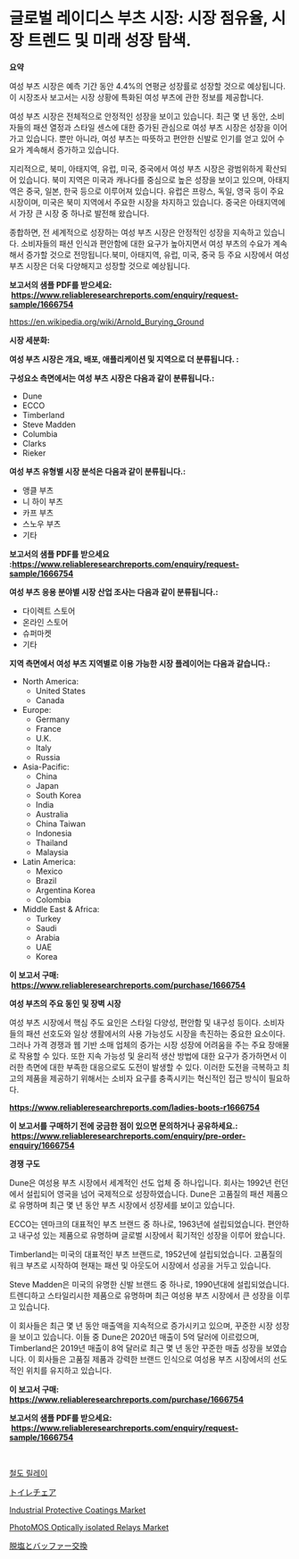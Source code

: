 <p><h1>글로벌 레이디스 부츠 시장: 시장 점유율, 시장 트렌드 및 미래 성장 탐색.</h1></p><p><strong>요약</strong></p>
<p><p>여성 부츠 시장은 예측 기간 동안 4.4%의 연평균 성장률로 성장할 것으로 예상됩니다. 이 시장조사 보고서는 시장 상황에 특화된 여성 부츠에 관한 정보를 제공합니다. </p><p>여성 부츠 시장은 전체적으로 안정적인 성장을 보이고 있습니다. 최근 몇 년 동안, 소비자들의 패션 열정과 스타일 센스에 대한 증가된 관심으로 여성 부츠 시장은 성장을 이어가고 있습니다. 뿐만 아니라, 여성 부츠는 따뜻하고 편안한 신발로 인기를 얻고 있어 수요가 계속해서 증가하고 있습니다.</p><p>지리적으로, 북미, 아태지역, 유럽, 미국, 중국에서 여성 부츠 시장은 광범위하게 확산되어 있습니다. 북미 지역은 미국과 캐나다를 중심으로 높은 성장을 보이고 있으며, 아태지역은 중국, 일본, 한국 등으로 이루어져 있습니다. 유럽은 프랑스, 독일, 영국 등이 주요 시장이며, 미국은 북미 지역에서 주요한 시장을 차지하고 있습니다. 중국은 아태지역에서 가장 큰 시장 중 하나로 발전해 왔습니다.</p><p>종합하면, 전 세계적으로 성장하는 여성 부츠 시장은 안정적인 성장을 지속하고 있습니다. 소비자들의 패션 인식과 편안함에 대한 요구가 높아지면서 여성 부츠의 수요가 계속해서 증가할 것으로 전망됩니다.북미, 아태지역, 유럽, 미국, 중국 등 주요 시장에서 여성 부츠 시장은 더욱 다양해지고 성장할 것으로 예상됩니다.</p></p>
<p><strong>보고서의 샘플 PDF를 받으세요: &nbsp;<a href="https://www.reliableresearchreports.com/enquiry/request-sample/1666754">https://www.reliableresearchreports.com/enquiry/request-sample/1666754</a></strong></p>
<p><a href="https://en.wikipedia.org/wiki/Arnold_Burying_Ground">https://en.wikipedia.org/wiki/Arnold_Burying_Ground</a></p>
<p><strong>시장 세분화:</strong></p>
<p><strong> 여성 부츠 시장은 개요, 배포, 애플리케이션 및 지역으로 더 분류됩니다. :</strong></p>
<p><strong>구성요소 측면에서는 여성 부츠 시장은 다음과 같이 분류됩니다.:</strong></p>
<p><ul><li>Dune</li><li>ECCO</li><li>Timberland</li><li>Steve Madden</li><li>Columbia</li><li>Clarks</li><li>Rieker</li></ul></p>
<p><strong> 여성 부츠 유형별 시장 분석은 다음과 같이 분류됩니다.:</strong></p>
<p><ul><li>앵클 부츠</li><li>니 하이 부츠</li><li>카프 부츠</li><li>스노우 부츠</li><li>기타</li></ul></p>
<p><strong>보고서의 샘플 PDF를 받으세요 :<a href="https://www.reliableresearchreports.com/enquiry/request-sample/1666754">https://www.reliableresearchreports.com/enquiry/request-sample/1666754</a></strong></p>
<p><strong> 여성 부츠 응용 분야별 시장 산업 조사는 다음과 같이 분류됩니다.:</strong></p>
<p><ul><li>다이렉트 스토어</li><li>온라인 스토어</li><li>슈퍼마켓</li><li>기타</li></ul></p>
<p><strong>지역 측면에서 여성 부츠 지역별로 이용 가능한 시장 플레이어는 다음과 같습니다.:</strong></p>
<p><ul>
    <li>
        North America:
        <ul>
            <li>United States</li>
            <li>Canada</li>
        </ul>
    </li>
    <li>
        Europe:
        <ul>
            <li>Germany</li>
            <li>France</li>
            <li>U.K.</li>
            <li>Italy</li>
            <li>Russia</li>
        </ul>
    </li>
    <li>
        Asia-Pacific:
        <ul>
            <li>China</li>
            <li>Japan</li>
            <li>South Korea</li>
            <li>India</li>
            <li>Australia</li>
            <li>China Taiwan</li>
            <li>Indonesia</li>
            <li>Thailand</li>
            <li>Malaysia</li>
        </ul>
    </li>
    <li>
        Latin America:
        <ul>
            <li>Mexico</li>
            <li>Brazil</li>
            <li>Argentina Korea</li>
            <li>Colombia</li>
        </ul>
    </li>
    <li>
        Middle East & Africa:
        <ul>
            <li>Turkey</li>
            <li>Saudi</li>
            <li>Arabia</li>
            <li>UAE</li>
            <li>Korea</li>
        </ul>
    </li>
    </ul></p>
<p><strong>이 보고서 구매: &nbsp;<a href="https://www.reliableresearchreports.com/purchase/1666754">https://www.reliableresearchreports.com/purchase/1666754</a></strong></p>
<p><strong>여성 부츠의 주요 동인 및 장벽 시장</strong></p>
<p><p>여성 부츠 시장에서 핵심 주도 요인은 스타일 다양성, 편안함 및 내구성 등이다. 소비자들의 패션 선호도와 일상 생활에서의 사용 가능성도 시장을 촉진하는 중요한 요소이다. 그러나 가격 경쟁과 웹 기반 소매 업체의 증가는 시장 성장에 어려움을 주는 주요 장애물로 작용할 수 있다. 또한 지속 가능성 및 윤리적 생산 방법에 대한 요구가 증가하면서 이러한 측면에 대한 부족한 대응으로도 도전이 발생할 수 있다. 이러한 도전을 극복하고 최고의 제품을 제공하기 위해서는 소비자 요구를 충족시키는 혁신적인 접근 방식이 필요하다.</p></p>
<p><strong><a href="https://www.reliableresearchreports.com/ladies-boots-r1666754">https://www.reliableresearchreports.com/ladies-boots-r1666754</a></strong></p>
<p><strong>이 보고서를 구매하기 전에 궁금한 점이 있으면 문의하거나 공유하세요.: &nbsp;<a href="https://www.reliableresearchreports.com/enquiry/pre-order-enquiry/1666754">https://www.reliableresearchreports.com/enquiry/pre-order-enquiry/1666754</a></strong></p>
<p><strong>경쟁 구도</strong></p>
<p><p>Dune은 여성용 부츠 시장에서 세계적인 선도 업체 중 하나입니다. 회사는 1992년 런던에서 설립되어 영국을 넘어 국제적으로 성장하였습니다. Dune은 고품질의 패션 제품으로 유명하며 최근 몇 년 동안 부츠 시장에서 성장세를 보이고 있습니다.</p><p>ECCO는 덴마크의 대표적인 부츠 브랜드 중 하나로, 1963년에 설립되었습니다. 편안하고 내구성 있는 제품으로 유명하며 글로벌 시장에서 획기적인 성장을 이루어 왔습니다.</p><p>Timberland는 미국의 대표적인 부츠 브랜드로, 1952년에 설립되었습니다. 고품질의 워크 부츠로 시작하여 현재는 패션 및 아웃도어 시장에서 성공을 거두고 있습니다.</p><p>Steve Madden은 미국의 유명한 신발 브랜드 중 하나로, 1990년대에 설립되었습니다. 트렌디하고 스타일리시한 제품으로 유명하며 최근 여성용 부츠 시장에서 큰 성장을 이루고 있습니다.</p><p>이 회사들은 최근 몇 년 동안 매출액을 지속적으로 증가시키고 있으며, 꾸준한 시장 성장을 보이고 있습니다. 이들 중 Dune은 2020년 매출이 5억 달러에 이르렀으며, Timberland은 2019년 매출이 8억 달러로 최근 몇 년 동안 꾸준한 매출 성장을 보였습니다. 이 회사들은 고품질 제품과 강력한 브랜드 인식으로 여성용 부츠 시장에서의 선도적인 위치를 유지하고 있습니다.</p></p>
<p><strong>이 보고서 구매: &nbsp; <a href="https://www.reliableresearchreports.com/purchase/1666754">https://www.reliableresearchreports.com/purchase/1666754</a></strong></p>
<p><strong>보고서의 샘플 PDF를 받으세요: &nbsp;<a href="https://www.reliableresearchreports.com/enquiry/request-sample/1666754">https://www.reliableresearchreports.com/enquiry/request-sample/1666754</a></strong><strong></strong></p>
<p>&nbsp;</p>
<p><p><a href="https://github.com/LuckeyCorbin/Market-Research-Report-List-1/blob/main/234870214202.md">철도 릴레이</a></p><p><a href="https://medium.com/@jonesrgloria386/%E3%81%8A%E3%81%97%E3%82%83%E3%81%B6%E3%82%8A%E3%83%81%E3%82%A7%E3%82%A2%E5%B8%82%E5%A0%B4%E3%81%AE%E5%8B%95%E5%90%91-%E5%B8%82%E5%A0%B4%E3%82%BB%E3%82%B0%E3%83%A1%E3%83%B3%E3%83%86%E3%83%BC%E3%82%B7%E3%83%A7%E3%83%B3%E3%81%AE%E8%A9%B3%E7%B4%B0%E3%81%AA%E8%AA%BF%E6%9F%BB%E3%81%A8%E6%96%B0%E8%88%88%E3%83%88%E3%83%AC%E3%83%B3%E3%83%89%E3%81%AE%E9%87%8D%E8%A6%81%E6%80%A7%E3%81%AE%E5%88%86%E6%9E%90-c55c75b6c9b3">トイレチェア</a></p><p><a href="https://medium.com/@luke.wilson7856/global-industrial-protective-coatings-market-focus-on-application-end-use-industry-type-0cb17e022052">Industrial Protective Coatings Market</a></p><p><a href="https://github.com/khlifeservices/Market-Research-Report-List-1/blob/main/photomos-optically-isolated-relays-market.md">PhotoMOS Optically isolated Relays Market</a></p><p><a href="https://medium.com/@kimvicki3212024/%E5%B8%82%E5%A0%B4%E4%BA%88%E6%B8%AC-%E3%82%A2%E3%83%97%E3%83%AA%E3%82%B1%E3%83%BC%E3%82%B7%E3%83%A7%E3%83%B3-%E3%83%90%E3%82%A4%E3%82%AA%E3%83%97%E3%83%AD%E3%82%BB%E3%82%B9-%E8%A3%BD%E8%96%AC-%E5%AD%A6%E8%A1%93%E7%A0%94%E7%A9%B6%E6%89%80-%E8%A8%BA%E6%96%AD-%E3%81%8A%E3%82%88%E3%81%B3%E3%82%BF%E3%82%A4%E3%83%97-%E3%82%8D%E9%81%8E-%E3%82%AF%E3%83%AD%E3%83%9E%E3%83%88%E3%82%B0%E3%83%A9%E3%83%95%E3%82%A3%E3%83%BC-%E6%B2%88%E6%AE%BF-%E3%81%AB%E3%82%88%E3%82%8B%E3%82%B0%E3%83%AD%E3%83%BC%E3%83%90%E3%83%AB%E8%84%B1%E5%A1%A9%E3%81%A8%E3%83%90%E3%83%83%E3%83%95%E3%82%A1%E3%83%BC%E4%BA%A4%E6%8F%9B%E3%81%AE%E3%83%88%E3%83%AC%E3%83%B3%E3%83%89%E3%81%A8%E5%BD%B1%E9%9F%BF%E5%88%86%E6%9E%90-2024%E5%B9%B4-2031%E5%B9%B4-434a102f0a48">脱塩とバッファー交換</a></p></p>